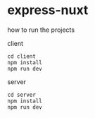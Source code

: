 # express-nuxt

how to run the projects

client
```
cd client
npm install
npm run dev
```

server
```
cd server
npm install
npm run dev
```
